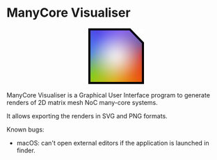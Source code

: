 # ManyCore Visualiser

<div align="center">

![Icon](./src-tauri/icons/128x128.png)

</div>

ManyCore Visualiser is a Graphical User Interface program to generate renders of 2D matrix mesh NoC many-core systems.

It allows exporting the renders in SVG and PNG formats.

Known bugs:

 - macOS: can't open external editors if the application is launched in finder.